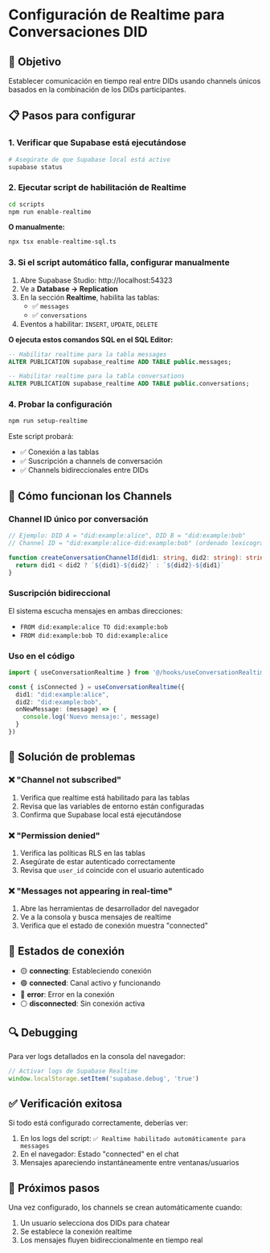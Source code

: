 # Configuración de Realtime para Conversaciones DID

## 🎯 Objetivo

Establecer comunicación en tiempo real entre DIDs usando channels únicos basados en la combinación de los DIDs participantes.

## 📋 Pasos para configurar

### 1. Verificar que Supabase está ejecutándose

```bash
# Asegúrate de que Supabase local está activo
supabase status
```

### 2. Ejecutar script de habilitación de Realtime

```bash
cd scripts
npm run enable-realtime
```

**O manualmente:**
```bash
npx tsx enable-realtime-sql.ts
```

### 3. Si el script automático falla, configurar manualmente

1. Abre Supabase Studio: http://localhost:54323
2. Ve a **Database → Replication**
3. En la sección **Realtime**, habilita las tablas:
   - ✅ `messages`
   - ✅ `conversations`
4. Eventos a habilitar: `INSERT`, `UPDATE`, `DELETE`

**O ejecuta estos comandos SQL en el SQL Editor:**

```sql
-- Habilitar realtime para la tabla messages
ALTER PUBLICATION supabase_realtime ADD TABLE public.messages;

-- Habilitar realtime para la tabla conversations
ALTER PUBLICATION supabase_realtime ADD TABLE public.conversations;
```

### 4. Probar la configuración

```bash
npm run setup-realtime
```

Este script probará:
- ✅ Conexión a las tablas
- ✅ Suscripción a channels de conversación
- ✅ Channels bidireccionales entre DIDs

## 🔧 Cómo funcionan los Channels

### Channel ID único por conversación

```typescript
// Ejemplo: DID A = "did:example:alice", DID B = "did:example:bob"
// Channel ID = "did:example:alice-did:example:bob" (ordenado lexicográficamente)

function createConversationChannelId(did1: string, did2: string): string {
  return did1 < did2 ? `${did1}-${did2}` : `${did2}-${did1}`
}
```

### Suscripción bidireccional

El sistema escucha mensajes en ambas direcciones:
- `FROM did:example:alice TO did:example:bob`
- `FROM did:example:bob TO did:example:alice`

### Uso en el código

```typescript
import { useConversationRealtime } from '@/hooks/useConversationRealtime'

const { isConnected } = useConversationRealtime({
  did1: "did:example:alice",
  did2: "did:example:bob",
  onNewMessage: (message) => {
    console.log('Nuevo mensaje:', message)
  }
})
```

## 🐛 Solución de problemas

### ❌ "Channel not subscribed"

1. Verifica que realtime está habilitado para las tablas
2. Revisa que las variables de entorno están configuradas
3. Confirma que Supabase local está ejecutándose

### ❌ "Permission denied"

1. Verifica las políticas RLS en las tablas
2. Asegúrate de estar autenticado correctamente
3. Revisa que `user_id` coincide con el usuario autenticado

### ❌ "Messages not appearing in real-time"

1. Abre las herramientas de desarrollador del navegador
2. Ve a la consola y busca mensajes de realtime
3. Verifica que el estado de conexión muestra "connected"

## 📡 Estados de conexión

- 🟡 **connecting**: Estableciendo conexión
- 🟢 **connected**: Canal activo y funcionando
- 🔴 **error**: Error en la conexión
- ⚪ **disconnected**: Sin conexión activa

## 🔍 Debugging

Para ver logs detallados en la consola del navegador:

```javascript
// Activar logs de Supabase Realtime
window.localStorage.setItem('supabase.debug', 'true')
```

## ✅ Verificación exitosa

Si todo está configurado correctamente, deberías ver:

1. En los logs del script: `✅ Realtime habilitado automáticamente para messages`
2. En el navegador: Estado "connected" en el chat
3. Mensajes apareciendo instantáneamente entre ventanas/usuarios

## 🚀 Próximos pasos

Una vez configurado, los channels se crean automáticamente cuando:
1. Un usuario selecciona dos DIDs para chatear
2. Se establece la conexión realtime
3. Los mensajes fluyen bidireccionalmente en tiempo real